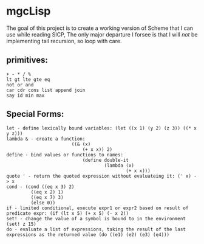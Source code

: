 # mgcLisp

The goal of this project is to create a working version of Scheme that I can use
while reading SICP, The only major departure I forsee is that I will _not_ be 
implementing tail recursion, so loop with care.

## primitives:
    
    + - * / %
    lt gt lte gte eq
    not or and
    car cdr cons list append join
    say id min max

## Special Forms:

    let - define lexically bound variables: (let ((x 1) (y 2) (z 3)) ((* x y z)))
    lambda & - create a function: 
                            ((& (x) 
                                (+ x x)) 2)
    define - bind values or functions to names: 
                                (define double-it 
                                        (lambda (x) 
                                                (+ x x)))
    quote ' - return the quoted expression without evaluateing it: (' x) -> x
    cond - (cond ((eq x 3) 2) 
             ((eq x 2) 1)
             ((eq x 7) 3) 
             (else 0))
    if - limited conditional, execute expr1 or expr2 based on result of predicate expr: (if (lt x 5) (+ x 5) (- x 2))
    set! - change the value of a symbol is bound to in the environment (set! z 15)
    do - evaluate a list of expressions, taking the result of the last expressions as the returned value (do ((e1) (e2) (e3) (e4)))

